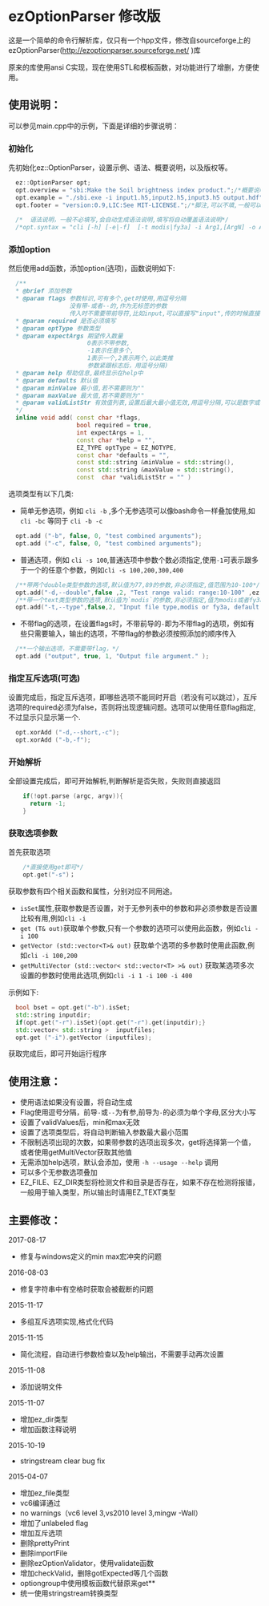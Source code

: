 # ezOptionParser  修改版

这是一个简单的命令行解析库，仅只有一个hpp文件，修改自sourceforge上的ezOptionParser(http://ezoptionparser.sourceforge.net/ )库

原来的库使用ansi C实现，现在使用STL和模板函数，对功能进行了增删，方便使用。

## 使用说明：

可以参见main.cpp中的示例，下面是详细的步骤说明：

### 初始化

先初始化ez::OptionParser，设置示例、语法、概要说明，以及版权等。

```cpp
  ez::OptionParser opt;
  opt.overview = "sbi:Make the Soil brightness index product.";/*概要说明,一般需要填写，简要介绍程序的作用*/
  opt.example = "./sbi.exe -i input1.h5,input2.h5,input3.h5 output.hdf";/*示例,可以不填*/
  opt.footer = "version:0.9,LIC:See MIT-LICENSE.";/*脚注,可以不填,一般可以在其中包含版权,开源协议等信息*/
  
  /*  语法说明，一般不必填写,会自动生成语法说明,填写将自动覆盖语法说明*/
  /*opt.syntax = "cli [-h] [-e|-f]  [-t modis|fy3a] -i Arg1,[ArgN] -o Arg";*/
```

### 添加option

然后使用add函数，添加option(选项)，函数说明如下:

```cpp
  /**
  * @brief 添加参数
  * @param flags 参数标识,可有多个,get时使用,用逗号分隔
                 没有带-或者--的,作为无标签的参数
                 传入时不需要带前导符,比如input,可以直接写"input",传的时候直接传文件名
  * @param required 是否必须填写
  * @param optType 参数类型
  * @param expectArgs 期望传入数量
                      0表示不带参数,
                      -1表示任意多个,
                      1表示一个,2表示两个,以此类推
                      参数紧跟标志后，用逗号分隔)
  * @param help 帮助信息,最终显示在help中
  * @param defaults 默认值
  * @param minValue 最小值,若不需要则为""
  * @param maxValue 最大值,若不需要则为""
  * @param validListStr 有效值列表,设置后最大最小值无效,用逗号分隔,可以是数字或者单词,不需要则不指定或为""
  */
  inline void add( const char *flags,
                   bool required = true,
                   int expectArgs = 1, 
                   const char *help = "", 
                   EZ_TYPE optType = EZ_NOTYPE,
                   const char *defaults = "",
                   const std::string &minValue = std::string(),
                   const std::string &maxValue = std::string(),
                   const  char *validListStr = "" )
```

  选项类型有以下几类:
  
* 简单无参选项，例如 `cli -b` ,多个无参选项可以像bash命令一样叠加使用,如  `cli -bc` 等同于 `cli -b -c`
```cpp
  opt.add ("-b", false, 0, "test combined arguments");
  opt.add ("-c", false, 0, "test combined arguments");
```

* 普通选项，例如 `cli -s 100`,普通选项中参数个数必须指定,使用`-1`可表示跟多于一个的任意个参数，例如`cli -s 100,200,300,400`
```cpp
  /**带两个double类型参数的选项,默认值为77,89的参数,非必须指定,值范围为10-100*/
  opt.add("-d,--double",false ,2, "Test range valid: range:10-100" ,ez::EZ_DOUBLE,"77,89","10.0", "100.0");
  /**带一个text类型参数的选项,默认值为`modis`的参数,非必须指定,值为modis或者fy3a*/
  opt.add("-t,--type",false,2, "Input file type,modis or fy3a, default is modis.",ez::EZ_TEXT,"modis","", "", "modis,fy3a");
```

* 不带flag的选项，在设置flags时，不带前导的`-`即为不带flag的选项，例如有些只需要输入，输出的选项，不带flag的参数必须按照添加的顺序传入
```cpp
  /**一个输出选项，不需要带flag，*/
  opt.add ("output", true, 1, "Output file argument." );
```

### 指定互斥选项(可选)

设置完成后，指定互斥选项，即哪些选项不能同时开启（若没有可以跳过），互斥选项的required必须为false，否则将出现逻辑问题。选项可以使用任意flag指定,不过显示只显示第一个.
```cpp
  opt.xorAdd ("-d,--short,-c");
  opt.xorAdd ("-b,-f");
```

### 开始解析

全部设置完成后，即可开始解析,判断解析是否失败，失败则直接返回
```cpp
    if(!opt.parse (argc, argv)){
	  return -1;
    }
```

### 获取选项参数

  首先获取选项
```cpp
    /*直接使用get即可*/
    opt.get("-s")；
```

  获取参数有四个相关函数和属性，分别对应不同用途。

  * `isSet`属性,获取参数是否设置，对于无参列表中的参数和非必须参数是否设置比较有用,例如`cli -i`
  * `get (T& out)`获取单个参数,只有一个参数的选项可以使用此函数，例如`cli -i 100`
  * `getVector (std::vector<T>& out)` 获取单个选项的多参数时使用此函数,例如`cli -i 100,200`
  * `getMultiVector (std::vector< std::vector<T> >& out)` 获取某选项多次设置的参数时使用此选项,例如`cli -i 1 -i 100 -i 400`

  示例如下:
```cpp
  bool bset = opt.get("-b").isSet;
  std::string inputdir;
  if(opt.get("-r").isSet){opt.get("-r").get(inputdir);}
  std::vector< std::string >  inputfiles;
  opt.get ("-i").getVector (inputfiles);
```

  获取完成后，即可开始运行程序

## 使用注意：

* 使用语法如果没有设置，将自动生成
* Flag使用逗号分隔，前导`-`或`--`为有参,前导为`-`的必须为单个字母,区分大小写
* 设置了validValues后，min和max无效
* 设置了选项类型后，将自动判断输入参数最大最小范围
* 不限制选项出现的次数，如果带参数的选项出现多次，get将选择第一个值，或者使用getMultiVector获取其他值
* 无需添加help选项，默认会添加，使用 `-h --usage --help` 调用
* 可以多个无参数选项叠加
* EZ_FILE、EZ_DIR类型将检测文件和目录是否存在，如果不存在检测将报错，一般用于输入类型，所以输出时请用EZ_TEXT类型

## 主要修改：

2017-08-17

* 修复与windows定义的min max宏冲突的问题

2016-08-03

* 修复字符串中有空格时获取会被截断的问题

2015-11-17

* 多组互斥选项实现,格式化代码

2015-11-15

* 简化流程，自动进行参数检查以及help输出，不需要手动再次设置

2015-11-08

* 添加说明文件

2015-11-07

* 增加ez_dir类型
* 增加函数注释说明

2015-10-19

* stringstream clear bug fix

2015-04-07

* 增加ez_file类型
* vc6编译通过
* no warnings（vc6 level 3,vs2010 level 3,mingw -Wall）
* 增加了unlabeled flag
* 增加互斥选项
* 删除prettyPrint
* 删除importFile
* 删除ezOptionValidator，使用validate函数
* 增加checkValid，删除gotExpected等几个函数
* optiongroup中使用模板函数代替原来get**
* 统一使用stringstream转换类型
